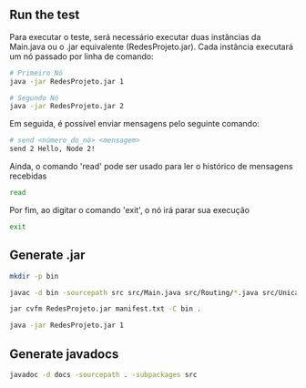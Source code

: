 ## Run the test
Para executar o teste, será necessário executar duas instâncias da Main.java ou o .jar equivalente (RedesProjeto.jar). Cada instância executará um nó passado por linha de comando:

```bash
# Primeiro Nó
java -jar RedesProjeto.jar 1
```

```bash
# Segundo Nó
java -jar RedesProjeto.jar 2
```

Em seguida, é possível enviar mensagens pelo seguinte comando:
```bash
# send <número_do_nó> <mensagem>
send 2 Hello, Node 2!
```

Ainda, o comando 'read' pode ser usado para ler o histórico de mensagens recebidas
```bash
read
```

Por fim, ao digitar o comando 'exit', o nó irá parar sua execução
```bash
exit
```

## Generate .jar
```bash
mkdir -p bin

javac -d bin -sourcepath src src/Main.java src/Routing/*.java src/Unicast/*.java src/Unicast/Exception/*.java

jar cvfm RedesProjeto.jar manifest.txt -C bin .

java -jar RedesProjeto.jar 1
```

## Generate javadocs
```bash
javadoc -d docs -sourcepath . -subpackages src
```
